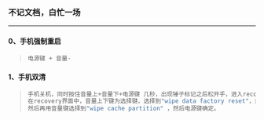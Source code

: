 ### 不记文档，白忙一场

------

#### 0、手机强制重启

> ```python
> 电源键 + 音量-
> ```

#### 1、手机双清

> ```python
> 手机关机，同时按住音量上+音量下+电源键 几秒，出现锤子标记之后松开手，进入recovery界面
> 在recovery界面中，音量上下键为选择键，选择到"wipe data factory reset"，然后按电源键确定。进入界面，然后再按YES确定
> 然后再用音量键选择到"wipe cache partition" ，然后电源键确定。
> ```